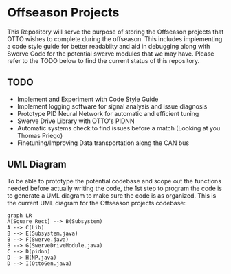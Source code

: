 # Offseason Projects

This Repository will serve the purpose of storing the Offseason projects that OTTO wishes to complete during the offseason. This includes implementing a code style guide for better readabiity and aid in debugging along with Swerve Code for the potential swerve modules that we may have. Please refer to the TODO below to find the current status of this repository.


## TODO

* Implement and Experiment with Code Style Guide
* Implement logging software for signal analysis and issue diagnosis
* Prototype PID Neural Network for automatic and efficient tuning
* Swerve Drive Library with OTTO's PIDNN
* Automatic systems check to find issues before a match (Looking at you Thomas Priego)
* Finetuning/Improving Data transportation along the CAN bus 

## UML Diagram

To be able to prototype the potential codebase and scope out the functions needed before actually writing the code, the 1st step to program the code is to generate a UML diagram to make sure the code is as organized. This is the current UML diagram for the Offseason projects codebase: 

```mermaid
graph LR
A[Square Rect] --> B(Subsystem)
A --> C(Lib)
B --> E(Subsystem.java)
B --> F(Swerve.java)
B --> G(SwerveDriveModule.java)
C --> D(pidnn)
D --> H(NP.java)
D --> I(OttoGen.java)
```

